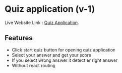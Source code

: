 
# Quiz application (v-1)

Live Website Link : [Quiz Application](https://simple-quizapplication.netlify.app/).

## Features

<ul>
<li>Click start quiz button for opening quiz application</li>
<li>Select your answer and get your score </li>
<li>If you select wrong answer it detect er right answer</li>
<li>Without react routing</li>
</ul>
